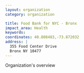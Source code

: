 ```yaml
---
layout: organization
category: organization

title: Food Bank for NYC - Bronx
impact_area: Health
keywords: 
coordinates: 40.808483,-73.872032
address: |
  355 Food Center Drive
  Bronx NY 10477
---
```

Organization's overview
